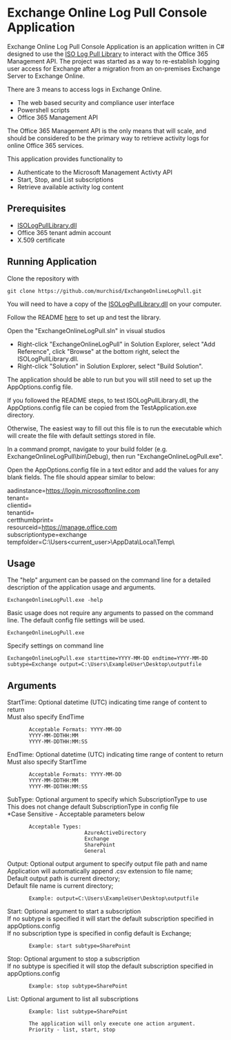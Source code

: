 # Exchange Online Log Pull Console Application

Exchange Online Log Pull Console Application is an application written in C# designed to use the [ISO Log Pull Library](https://github.com/murchisd/ISOLogPullLibrary) to interact with the Office 365 Management API. The project was started as a way to re-establish logging user access for Exchange after a migration from an on-premises Exchange Server to Exchange Online.

There are 3 means to access logs in Exchange Online. 

* The web based security and compliance user interface
* Powershell scripts
* Office 365 Management API

The Office 365 Management API is the only means that will scale, and should be considered to be the primary way to retrieve activity logs for online Office 365 services.

This application provides functionality to  

* Authenticate to the Microsoft Management Activty API 
* Start, Stop, and List subscriptions
* Retrieve available activity log content

## Prerequisites

* [ISOLogPullLibrary.dll](https://github.com/murchisd/ISOLogPullLibrary)
* Office 365 tenant admin account
* X.509 certificate

## Running Application

Clone the repository with
```
git clone https://github.com/murchisd/ExchangeOnlineLogPull.git
```

You will need to have a copy of the [ISOLogPullLibrary.dll](https://github.com/murchisd/ISOLogPullLibrary) on your computer.

Follow the README [here](https://github.com/murchisd/ISOLogPullLibrary/blob/master/README.md) to set up and test the library.

Open the "ExchangeOnlineLogPull.sln" in visual studios

* Right-click "ExchangeOnlineLogPull" in Solution Explorer, select "Add Reference", click "Browse" at the bottom right, select the ISOLogPullLibrary.dll.
* Right-click "Solution" in Solution Explorer, select "Build Solution".

The application should be able to run but you will still need to set up the AppOptions.config file.

If you followed the README steps, to test ISOLogPullLibrary.dll, the AppOptions.config file can be copied from the TestApplication.exe directory.

Otherwise, The easiest way to fill out this file is to run the executable which will create the file with default settings stored in file.

In a command prompt, navigate to your build folder (e.g. ExchangeOnlineLogPull\bin\Debug), then run "ExchangeOnlineLogPull.exe".

Open the AppOptions.config file in a text editor and add the values for any blank fields. The file should appear similar to below:

aadinstance=https://login.microsoftonline.com    
tenant=   
clientid=   
tenantid=   
certthumbprint=   
resourceid=https://manage.office.com   
subscriptiontype=exchange   
tempfolder=C:\Users\<current_user>\AppData\Local\Temp\

## Usage

The "help" argument can be passed on the command line for a detailed description of the application usage and arguments.
```
ExchangeOnlineLogPull.exe -help
```

Basic usage does not require any arguments to passed on the command line. The default config file settings will be used.
```
ExchangeOnlineLogPull.exe
```

Specify settings on command line
```
ExchangeOnlineLogPull.exe starttime=YYYY-MM-DD endtime=YYYY-MM-DD subtype=Exchange output=C:\Users\ExampleUser\Desktop\outputfile
```

## Arguments

StartTime: Optional datetime (UTC) indicating time range of content to return   
		   Must also specify EndTime   
		   
           Acceptable Formats: YYYY-MM-DD   
		   YYYY-MM-DDTHH:MM   
		   YYYY-MM-DDTHH:MM:SS   
							   
EndTime:   Optional datetime (UTC) indicating time range of content to return   
           Must also specify StartTime   
		   
           Acceptable Formats: YYYY-MM-DD   
		   YYYY-MM-DDTHH:MM   
		   YYYY-MM-DDTHH:MM:SS   
							   
SubType:   Optional argument to specify which SubscriptionType to use   
           This does not change default SubscriptionType in config file   
		   *Case Sensitive - Acceptable parameters below   
		   
           Acceptable Types:   
		                     AzureActiveDirectory
							 Exchange   
							 SharePoint   
							 General

Output:    Optional output argument to specify output file path and name    
           Application will automatically append .csv extension to file name;   
		   Default output path is current directory;   
		   Default file name is current directory;   
		   
           Example: output=C:\Users\ExampleUser\Desktop\outputfile   
		   
Start:     Optional argument to start a subscription   
           If no subtype is specified it will start the default subscription specified in appOptions.config   
		   If no subscription type is specified in config default is Exchange;    
		   
           Example: start subtype=SharePoint   
		   
Stop:      Optional argument to stop a subscription    
           If no subtype is specified it will stop the default subscription specified in appOptions.config

           Example: stop subtype=SharePoint

List:      Optional argument to list all subscriptions

           Example: list subtype=SharePoint

           The application will only execute one action argument.   
		   Priority - list, start, stop